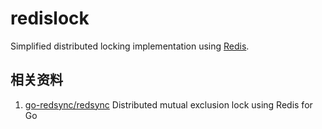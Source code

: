 # redislock

Simplified distributed locking implementation using [Redis](http://redis.io/topics/distlock).


## 相关资料

1. [go-redsync/redsync](https://github.com/go-redsync/redsync) Distributed mutual exclusion lock using Redis for Go

